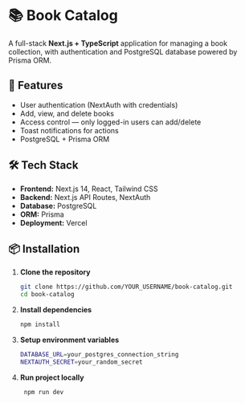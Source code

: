 # 📚 Book Catalog

A full-stack **Next.js + TypeScript** application for managing a book collection, with authentication and PostgreSQL database powered by Prisma ORM.

## 🚀 Features

- User authentication (NextAuth with credentials)
- Add, view, and delete books
- Access control — only logged-in users can add/delete
- Toast notifications for actions
- PostgreSQL + Prisma ORM

## 🛠️ Tech Stack

- **Frontend:** Next.js 14, React, Tailwind CSS
- **Backend:** Next.js API Routes, NextAuth
- **Database:** PostgreSQL
- **ORM:** Prisma
- **Deployment:** Vercel

## 📦 Installation

1. **Clone the repository**
   ```bash
   git clone https://github.com/YOUR_USERNAME/book-catalog.git
   cd book-catalog
   ```
2. **Install dependencies**

   ```bash
   npm install
   ```

3. **Setup environment variables**
   ```bash
   DATABASE_URL=your_postgres_connection_string
   NEXTAUTH_SECRET=your_random_secret
   ```
4. **Run project locally**
   ```bash
    npm run dev
   ```
